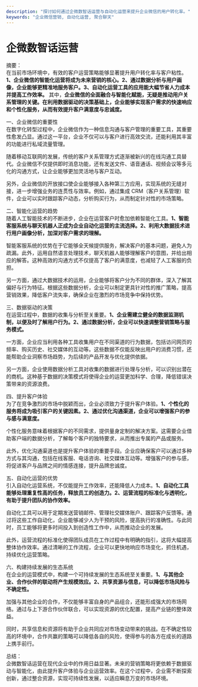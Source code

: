 ```yaml
---
description: "探讨如何通过企微数智话运营与自动化运营来提升企业微信的用户转化率。"
keywords: "企业微信营销, 自动化运营, 聚合聊天"
---
```

# 企微数智话运营

摘要：  
在当前市场环境中，有效的客户运营策略能够显著提升用户转化率与客户粘性。**1、企业微信的智能化运营将成为未来营销的核心。2、通过数据分析与用户画像，企业能够更精准地服务客户。3、自动化运营工具的应用能大幅节省人力成本并提高工作效率。** 其中，**企业微信的全面融合与智能化赋能，无疑是推动用户关系管理的关键。在利用数据驱动的决策基础上，企业能够实现客户需求的快速响应和个性化服务，从而有效提升客户满意度与忠诚度。**

一、企业微信的重要性  
在数字化转型过程中，企业微信作为一种信息沟通与客户管理的重要工具，其重要性愈发凸显。通过这一平台，企业不仅可以与客户进行高效交流，还能利用其丰富的功能进行私域流量管理。

随着移动互联网的发展，传统的客户关系管理方式逐渐被新兴的在线沟通工具替代。企业微信不仅提供即时消息功能，还有发送文件、语音通话、视频会议等多元化的沟通方式，让企业能够更加灵活地与客户互动。

另外，企业微信的开放接口使企业能够接入各种第三方应用，实现系统的无缝对接，进一步增强业务的连贯性与效率。例如，通过集成 CRM（客户关系管理）软件，企业可以实时跟踪客户动态，分析购买行为，从而制定针对性的市场策略。

二、智能化运营的趋势  
随着人工智能技术的不断进步，企业在运营客户时愈加依赖智能化工具。**1、智能客服系统与聊天机器人正成为企业自动化运营的主流选择。2、利用大数据技术进行用户画像分析，加深对客户需求的理解。** 

智能客服系统的优势在于它能够全天候提供服务，解决客户的基本问题，避免人为疏漏。此外，运用自然语言处理技术，聊天机器人能够理解客户的意图，并给出相应的解答。这种高效的沟通方式不仅提高了客户的满意度，也减轻了人工客服的负担。

另一方面，通过大数据技术的运用，企业能够将客户分为不同的群体，深入了解其偏好与行为特征。根据这些数据分析，企业可以制定更具针对性的推广策略，提高营销效果，降低客户流失率，确保企业在激烈的市场竞争中保持优势。

三、数据驱动的决策  
在运营过程中，数据的收集与分析至关重要。**1、企业需建立健全的数据监测机制，以便及时了解用户行为。2、通过数据分析，企业可以快速调整营销策略与服务模式。**

一方面，企业应当利用各种工具收集用户在不同渠道的行为数据，包括访问网页的频率、购买历史、社交媒体的互动等。这些数据不仅能反映出用户的消费习惯，还能帮助企业洞察市场趋势，为后续的产品开发与优化提供依据。

另一方面，企业使用数据分析工具对收集的数据进行处理与分析，可以识别出潜在的商机。这种基于数据的决策模式将使得企业的运营更加科学、合理，降低错误决策带来的资源浪费。

四、提升客户体验  
为了在竞争激烈的市场中脱颖而出，企业必须致力于提升客户体验。**1、个性化的服务将成为吸引客户的关键因素。2、通过优化沟通渠道，企业可以增强客户的参与感与满意度。**

个性化服务意味着根据客户的不同需求，提供量身定制的解决方案。这需要企业借助客户端的数据分析，了解每个客户的独特要求，从而推出专属的产品或服务。

此外，优化沟通渠道也是提升客户体验的重要手段。企业应确保客户可以通过多种方式与其沟通，包括在线客服、电话咨询、社交媒体互动等。增强客户的参与感，将促进客户与品牌之间的情感连接，提升品牌忠诚度。

五、自动化运营的优势  
引入自动化运营系统，不仅能提升工作效率，还能降低人力成本。**1、自动化工具能够处理重复性高的任务，释放员工的创造力。2、运营流程的标准化与透明化，有助于提升团队的协作效率。**

自动化工具可以用于定期发送营销邮件、管理社交媒体账户、跟踪客户反馈等。通过将这些工作自动化，企业能够减少人为干预的风险，提高执行的准确性。与此同时，员工能够将更多时间投入到创造性工作中，从而推动企业的发展。

此外，运营流程的标准化使得团队成员在工作过程中有明确的指引，这将大幅提高整体协作效率。通过清晰的工作流程，企业可以更快地响应市场变化，抓住机遇，持续优化运营策略。

六、构建持续发展的生态系统  
在企业的运营模式中，构建一个可持续发展的生态系统至关重要。**1、与其他企业、合作伙伴的联动将产生规模效应。2、共享资源与信息，可以降低市场风险与不确定性。**

加强与其他企业的合作，不仅能够丰富自身的产品组合，还能形成强大的市场网络。通过与上下游合作伙伴联合，可以实现资源的优化配置，提高产业链的整体效益。

同时，共享信息和资源将有助于企业共同应对市场变动带来的挑战。在不确定性较高的环境中，合作共赢的策略可以降低各自的风险，使得参与的各方在成长的道路上携手前行。

总结：  
企微数智话运营在现代企业中的作用日益显著。未来的营销策略将更依赖于数据驱动与智能化，由此提升客户体验与企业运营效率。在这个过程中，企业需不断探索创新，通过整合资源，实现可持续性发展，以适应瞬息万变的市场环境。
